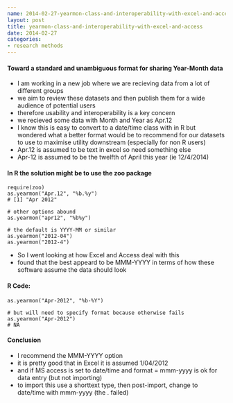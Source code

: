 ```yaml
---
name: 2014-02-27-yearmon-class-and-interoperability-with-excel-and-access
layout: post
title: yearmon-class-and-interoperability-with-excel-and-access
date: 2014-02-27
categories:
- research methods
---
```



#### Toward a standard and unambiguous format for sharing Year-Month data
  
- I am working in a new job where we are recieving data from a lot of different groups
- we aim to review these datasets and then publish them for a wide audience of potential users
- therefore usability and interoperability is a key concern
- we recieved some data with Month and Year as Apr.12
- I know this is easy to convert to a date/time class with in R but wondered what a better format would be to recommend for our datasets to use to maximise utility downstream (especially for non R users)
- Apr.12 is assumed to be text in excel so need something else
- Apr-12 is assumed to be the twelfth of April this year (ie 12/4/2014)

#### In R the solution might be to use the zoo package
    require(zoo)
    as.yearmon("Apr.12", "%b.%y")
    # [1] "Apr 2012"

    # other options abound
    as.yearmon("apr12", "%b%y")

    # the default is YYYY-MM or similar
    as.yearmon("2012-04")
    as.yearmon("2012-4")

<p></p>

- So I went looking at how Excel and Access deal with this
- found that the best appeard to be MMM-YYYY in terms of how these software assume the data should look

#### R Code:
    as.yearmon("Apr-2012", "%b-%Y")

    # but will need to specify format because otherwise fails
    as.yearmon("Apr-2012")
    # NA

<p></p>

#### Conclusion

- I recommend the MMM-YYYY option
- it is pretty good that in Excel it is assumed 1/04/2012 
- and if MS access is set to date/time and format = mmm-yyyy is ok for data entry (but not importing)
- to import this use a shorttext type, then post-import, change to date/time with mmm-yyyy (the . failed)
